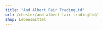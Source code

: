 ```yaml
---
title: "And Albert Fair TradingLtd"
url: /chester/and-albert-fair-tradingltd/
shop: Lebensmittel
---
```

